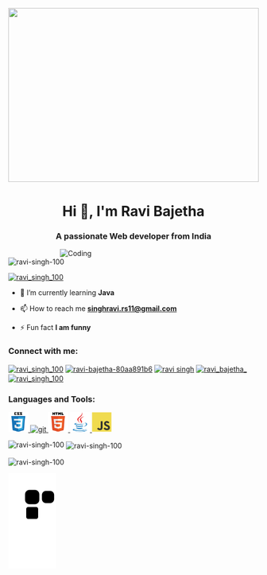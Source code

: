 <!-- [![MasterHead](https://media2.giphy.com/media/L8K62iTDkzGX6/giphy.gif?cid=ecf05e479vfivpcx94hp87pq9pu3bwcgqedxx4ytfh59jla6&rid=giphy.gif&ct=g)](https://rishavchanda.io) -->
<a href="#"><img width="100%" height="350" src="https://media2.giphy.com/media/L8K62iTDkzGX6/giphy.gif?cid=ecf05e479vfivpcx94hp87pq9pu3bwcgqedxx4ytfh59jla6&rid=giphy.gif&ct=g"/></a>
<h1 align="center">Hi 👋, I'm Ravi Bajetha</h1>
<h3 align="center">A passionate Web developer from India</h3>
<img align="right" alt="Coding" width="400" src="https://miro.medium.com/max/1400/1*lhOax3cZATGZwEhG0uTYRA.gif">
<p align="left"> <img src="https://komarev.com/ghpvc/?username=ravi-singh-100&label=Profile%20views&color=0e75b6&style=flat" alt="ravi-singh-100" /> </p>

<p align="left"> <a href="https://twitter.com/ravi_singh_100" target="blank"><img src="https://img.shields.io/twitter/follow/ravi_singh_100?logo=twitter&style=for-the-badge" alt="ravi_singh_100" /></a> </p>

- 🌱 I’m currently learning **Java**

- 📫 How to reach me **singhravi.rs11@gmail.com**

- ⚡ Fun fact **I am funny**

<h3 align="left">Connect with me:</h3>
<p align="left">
<a href="https://twitter.com/ravi_singh_100" target="blank"><img align="center" src="https://raw.githubusercontent.com/rahuldkjain/github-profile-readme-generator/master/src/images/icons/Social/twitter.svg" alt="ravi_singh_100" height="30" width="40" /></a>
<a href="https://linkedin.com/in/ravi-bajetha-80aa891b6" target="blank"><img align="center" src="https://raw.githubusercontent.com/rahuldkjain/github-profile-readme-generator/master/src/images/icons/Social/linked-in-alt.svg" alt="ravi-bajetha-80aa891b6" height="30" width="40" /></a>
<a href="https://fb.com/profile.php?id=100009174844223" target="blank"><img align="center" src="https://raw.githubusercontent.com/rahuldkjain/github-profile-readme-generator/master/src/images/icons/Social/facebook.svg" alt="ravi singh" height="30" width="40" /></a>
<a href="https://instagram.com/ravi_bajetha_" target="blank"><img align="center" src="https://raw.githubusercontent.com/rahuldkjain/github-profile-readme-generator/master/src/images/icons/Social/instagram.svg" alt="ravi_bajetha_" height="30" width="40" /></a>
<a href="https://www.leetcode.com/ravi_singh_100" target="blank"><img align="center" src="https://raw.githubusercontent.com/rahuldkjain/github-profile-readme-generator/master/src/images/icons/Social/leet-code.svg" alt="ravi_singh_100" height="30" width="40" /></a>
</p>

<h3 align="left">Languages and Tools:</h3>
<p align="left"> <a href="https://www.w3schools.com/css/" target="_blank" rel="noreferrer"> <img src="https://raw.githubusercontent.com/devicons/devicon/master/icons/css3/css3-original-wordmark.svg" alt="css3" width="40" height="40"/> </a> <a href="https://git-scm.com/" target="_blank" rel="noreferrer"> <img src="https://www.vectorlogo.zone/logos/git-scm/git-scm-icon.svg" alt="git" width="40" height="40"/> </a> <a href="https://www.w3.org/html/" target="_blank" rel="noreferrer"> <img src="https://raw.githubusercontent.com/devicons/devicon/master/icons/html5/html5-original-wordmark.svg" alt="html5" width="40" height="40"/> </a> <a href="https://www.java.com" target="_blank" rel="noreferrer"> <img src="https://raw.githubusercontent.com/devicons/devicon/master/icons/java/java-original.svg" alt="java" width="40" height="40"/> </a> <a href="https://developer.mozilla.org/en-US/docs/Web/JavaScript" target="_blank" rel="noreferrer"> <img src="https://raw.githubusercontent.com/devicons/devicon/master/icons/javascript/javascript-original.svg" alt="javascript" width="40" height="40"/> </a> </p>

<p><img align="left" src="https://github-readme-stats.vercel.app/api/top-langs?username=ravi-singh-100&show_icons=true&locale=en&layout=compact" alt="ravi-singh-100" /></p>

<p>&nbsp;<img align="center" src="https://github-readme-stats.vercel.app/api?username=ravi-singh-100&show_icons=true&locale=en" alt="ravi-singh-100" /></p>

<p><img align="center" src="https://github-readme-streak-stats.herokuapp.com/?user=ravi-singh-100&" alt="ravi-singh-100" /></p>
<p align="left">
  <a href="https://github.com/Platane/snk#readme">
    <img src="https://raw.githubusercontent.com/ravi-singh-100/ravi-singh-100/output/github-snake-dark.svg" />
  </a>
</p>
